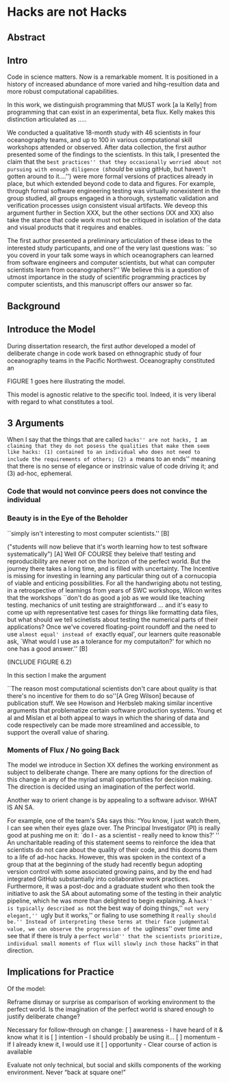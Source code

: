 # Hacks are not Hacks

## Abstract

## Intro

Code in science matters. Now is a remarkable moment. It is positioned in a history of increased abundance of more varied and hihg-resultion data and more robust computational capabilities.

In this work, we distinguish programming that MUST work [a la Kelly] from programming that can exist in an experimental, beta flux. Kelly makes this distinction articulated as ..... 

We conducted a qualitative 18-month study with 46 scientists in four oceanography teams, and up to 100 in various computational skill workshops attended or observed. After data collection, the first author presented some of the findings to the scientists. In this talk, I presented the claim that  the ``best practices'' that they occasionally worried about not pursuing with enough diligence (``_should_ be using gitHub, but haven't gotten around to it....'') were more formal versions of practices already in place, but which extended beyond code to data and figures. For example, through formal software engineering testing was virtually nonexistent in the group studied, all groups engaged in a thorough, systematic validation and verification processes usign consistent visual artifacts. We deveop this argument further in Section XXX, but the other sections (XX and XX) also take the stance that code work must not be critiqued in isolation of the data and visual products that it requires and enables.

The first author presented a preliminary articulation of these ideas to the interested study particupants, and one of the very last questions was: ``so you coverd in your talk some ways in which oceanographers can learned from software engineers and computer scientists, but what can computer scientists learn from oceanographers?'' We believe this is a question of utmost importance in the study of scientific programming practices by computer scientists, and this manuscript offers our answer so far.

## Background



## Introduce the Model

During dissertation research, the first author developed a model of deliberate change in code work based on ethnographic study of four oceanography teams in the Pacific Northwest. Oceanography constituted an 

FIGURE 1 goes here illustrating the model.


This model is agnostic relative to the specific tool. Indeed, it is very liberal with regard to what constitutes a tool. 

## 3 Arguments

When I say that the things that are called ``hacks'' are not hacks, I am claiming that they do not posess the qualities that make them seem like hacks: (1) contained to an individual who does not need to include the requirements of others; (2) a ``means to an ends'' meaning that there is no sense of elegance or instrinsic value of code driving it; and (3) ad-hoc, ephemeral.

### Code that would not convince peers does not convince the individual

### Beauty is in the Eye of the Beholder

``simply isn't interesting to most computer scientists.'' [B]

("students will now believe that it's worth learning how to test software systematically") [A] Well OF COURSE they beleive that! testing and reproducibility are never not on the horizon of the perfect world. But the journey there takes a long time, and is filled with uncertainty. The Incentive is missing for investing in learning any particular thing out of a cornucopia of viable and enticing possibilities.
For all the handwriging abotu not testing, in a retrospective of learnings from years of SWC workshops, Wilcon writes that the workshops ``don't do as good a job as we would like teaching testing. mechanics of unit testing are straightforward ... and it's easy to come up with representative test cases for things like formatting data files, but what should we tell scinetists about testing the numerical parts of their applications? Once we've covered floating-point roundoff and the need to use `almost equal' instead of `exactly equal', our learners quite reasonable ask, `What would I use as a tolerance for my computaiton?' for which no one has a good answer.'' [B]


(INCLUDE FIGURE 6.2)

In this section I make the argument

``The reason most computational scientists don't care about quality is that there's no incentive for them to do so''[A Greg Wilson] because of publication stuff. We see Howison and Herbsleb making similar incentive arguments that problematize certain software production systems. Young et al and Mislan et al both appeal to ways in which the sharing of data and code respectively can be made more streamlined and accessible, to support the overall value of sharing.


### Moments of Flux / No going Back

The model we introduce in Section XX defines the working environment as subject to deliberate change. There are many options for the direction of this change in any of the myriad small opportunities for decision making. The direction is decided using an imagination of the perfect world.

Another way to orient change is by appealing to a software advisor. WHAT IS AN SA.

For example, one of the team's SAs says this: “You know, I just watch them, I can see when their eyes glaze over. The Principal Investigator (PI) is really good at pushing me on it: `do I - as a scientist - really need to know this?’ '' An uncharitable reading of this statement seems to reinforce the idea that scientists do not care about the quality of their code, and this dooms them to a life of ad-hoc hacks. However, this was spoken in the context of a group that at the beginning of the study had recently begun adopting version control with some associated growing pains, and by the end had integrated GitHub substantially into collaborative work practices. Furthermore, it was a post-doc and a graduate student who then took the initiative to ask the SA about automating some of the testing in their analytic pipeline, which he was more than delighted to begin explaining. A ``hack''  is typically described as ``not the best way of doing things,'' ``not very elegant,'' ``ugly but it works,'' or fialing to use something it ``really should be.'' Instead of interpreting these terms at their face judgmental value, we can observe the progression of the ``ugliness'' over time and see that if there is truly a ``perfect world'' that the scientists prioritize, individual small moments of flux will slowly inch those ``hacks'' in that  direction.

## Implications for Practice

Of the model:

Reframe dismay or surprise as comparison of working environment to the perfect world. Is the imagination of the perfect world is shared enough to justify deliberate change?

Necessary for follow-through on change: [ ] awareness - I have heard of it & know what it is [ ] intention - I should probably be using it… [ ] momentum - If I already knew it, I would use it [ ] opportunity - Clear course of action is available

Evaluate not only technical, but social and skills components of the working environment. Never “back at square one!” 